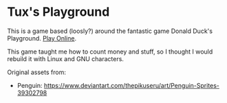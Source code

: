 # Tux's Playground

This is a game based (loosly?) around the fantastic game Donald Duck's Playground.
[Play Online](https://www.playdosgames.com/online/donald-ducks-playground/).

This game taught me how to count money and stuff, so I thought I would rebuild it with Linux and GNU characters.

Original assets from:
* Penguin: https://www.deviantart.com/thepikuseru/art/Penguin-Sprites-39302798

